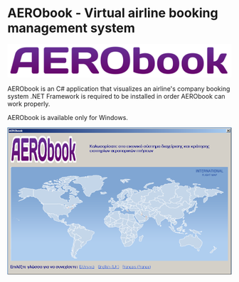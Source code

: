 # AERObook - Virtual airline booking management system

![alt tag](https://raw.githubusercontent.com/fsiamp/aerobook-system/master/5vNSrD1470158827.png)

AERObook is an C# application that visualizes an airline's company booking system
.NET Framework is required to be installed in order AERObook can work properly.

AERObook is available only for Windows.

![alt tag](https://raw.githubusercontent.com/fsiamp/aerobook-system/master/image.png)
